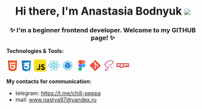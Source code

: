 <h1 align="center">Hi there, I'm Anastasia Bodnyuk <img src="https://github.com/blackcater/blackcater/raw/main/images/Hi.gif" height="32"/></h1>
<h3 align="center">✨ I'm a beginner frontend developer. Welcome to my GITHUB page! ✨</h3>


**Technologies & Tools:**
<div> 
<img src="./images/html.svg" height="32" alt='HTML'/>
<img src="./images/css.svg" height="32" alt='CSS'/>
<img src="./images/javascript.svg" height="32" alt='JavaScript'/>
<img src="./images/react.svg" height="32" alt='React'/>
<img src="./images/webpack.svg" height="32" alt='Webpack'/>
<img src="./images/figma.svg" height="32" alt='Figma'/>
<img src="./images/git.svg" height="32" alt='GIT'/>
<img src="./images/scss.svg" height="32" alt='SCSS'/>
<img src="./images/npm.svg" height="32" alt='NPM'/>
</div>

**My contacts for communication:**
* telegram: https://t.me/chill-peppa
* mail: www.nastya97@yandex.ru
